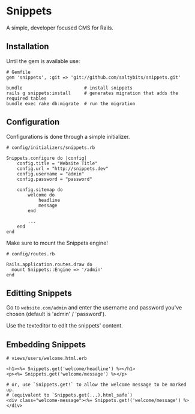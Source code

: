 # Snippets

A simple, developer focused CMS for Rails. 

## Installation

Until the gem is available use:

```
# Gemfile
gem 'snippets', :git => 'git://github.com/saltybits/snippets.git'
```

```
bundle					     # install snippets
rails g snippets:install     # generates migration that adds the required tables
bundle exec rake db:migrate  # run the migration
```

## Configuration

Configurations is done through a simple initializer.

```
# config/initializers/snippets.rb

Snippets.configure do |config|
	config.title = "Website Title"
	config.url = "http://snippets.dev"
	config.username = "admin"
	config.password = "password"

	config.sitemap do
		welcome do
			headline
			message
		end

		...
	end
end
```

Make sure to mount the Snippets engine!

```
# config/routes.rb

Rails.application.routes.draw do
  mount Snippets::Engine => '/admin'
end
```

## Editting Snippets

Go to `website.com/admin` and enter the username and password you've chosen (default is 'admin' / 'password').

Use the texteditor to edit the snippets' content.

## Embedding Snippets

```
# views/users/welcome.html.erb

<h1><%= Snippets.get('welcome/headline') %></h1>
<p><%= Snippets.get('welcome/message') %></p>

# or, use `Snippets.get!` to allow the welcome message to be marked up.
# (equivalent to `Snippets.get(...).html_safe`)
<div class="welcome-message"><%= Snippets.get!('welcome/message') %></div>
```
